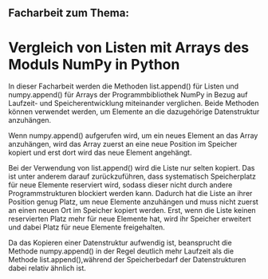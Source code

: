 ## Facharbeit zum Thema:
# Vergleich von Listen mit Arrays des Moduls NumPy in Python

In   dieser   Facharbeit   werden   die   Methoden   list.append()   für   Listen   und numpy.append() für Arrays der Programmbibliothek NumPy in Bezug auf Laufzeit- und Speicherentwicklung miteinander verglichen. Beide Methoden können verwendet werden, um Elemente an die dazugehörige Datenstruktur anzuhängen.

Wenn  numpy.append()  aufgerufen   wird,   um   ein   neues   Element   an   das   Array anzuhängen, wird das Array zuerst an eine neue Position im Speicher kopiert und erst dort wird das neue Element angehängt.

Bei der Verwendung von list.append() wird die Liste nur selten kopiert. Das ist unter anderem  darauf   zurückzuführen,  dass  systematisch   Speicherplatz   für  neue   Elemente reserviert wird, sodass dieser nicht durch andere Programmstrukturen blockiert werden kann. Dadurch hat die Liste an ihrer Position genug Platz, um neue Elemente anzuhängen und muss nicht zuerst an einen neuen Ort im Speicher kopiert werden. Erst, wenn die Liste keinen reservierten Platz mehr für neue Elemente hat, wird ihr Speicher erweitert und dabei Platz für neue Elemente freigehalten.

Da   das   Kopieren   einer   Datenstruktur   aufwendig   ist,   beansprucht   die   Methode numpy.append()  in der Regel deutlich mehr Laufzeit als die Methode  list.append(),während der Speicherbedarf der Datenstrukturen dabei relativ ähnlich ist.
